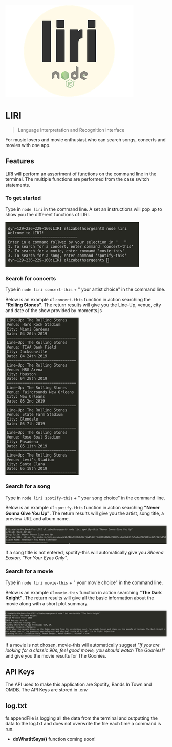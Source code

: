 ![Logo of the project](/images/liri.png)

# LIRI
> Language Interpretation and Recognition Interface

For music lovers and movie enthusiast who can search songs, concerts and movies with one app.

## Features

LIRI will perform an assortment of functions on the command line in the terminal. The multiple functions are performed from the case switch statements.

### To get started
Type in `node liri` in the command line. A set an instructions will pop up to show you the different functions of LIRI.

![intro screenshot](/images/Intro.png)

### Search for concerts
Type in `node liri concert-this` + " your artist choice" in the command line. 

Below is an example of `concert-this` function in action searching the **"Rolling Stones"**. The return results will give you the Line-Up, venue, city and date of the show provided by moments.js 

![concert this example](/images/concert.png)

### Search for a song
Type in `node liri spotify-this` + " your song choice" in the command line. 

Below is an example of `spotify-this` function in action searching **"Never Gonna Give You Up"**. The return results will give you the artist, song title, a preview URL and album name. 

![concert this example](/images/spotify_this_example.png)

If a song title is not entered, spotify-this will automatically give you _Sheena Easton, "For Your Eyes Only"_.

### Search for a movie
Type in `node liri movie-this` + " your movie choice" in the command line.

Below is an example of `movie-this` function in action searching **"The Dark Knight"**. The return results will give all the basic information about the movie along with a short plot summary. 

![concert this example](/images/movie_this_example.png)

If a movie is not chosen, movie-this will automatically suggest _"If you are looking for a classic 90s, feel good movie, you should watch The Goonies!"_ and give you the movie results for The Goonies. 



## API Keys

The API used to make this application are Spotify, Bands In Town and OMDB. The API Keys are stored in .env

## log.txt

fs.appendFile is logging all the data from the terminal and outputting the data to the log.txt and does not overwrite the file each time a command is run.

* **doWhatItSays()** function coming soon!






